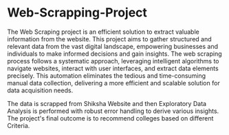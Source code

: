 # Web-Scrapping-Project
The  Web Scraping project is an efficient solution to extract valuable information from the website. This project aims to gather structured and relevant data from the vast digital landscape, empowering businesses and individuals to make informed decisions and gain insights. The web scraping process follows a systematic approach, leveraging intelligent algorithms to navigate websites, interact with user interfaces, and extract data elements precisely. This automation eliminates the tedious and time-consuming manual data collection, delivering a more efficient and scalable solution for data acquisition needs.

The data is scrapped from Shiksha Website and then Exploratory Data Analysis is performed with robust error handling to derive various insights.
The project's final outcome is to recommend colleges based on different Criteria.

